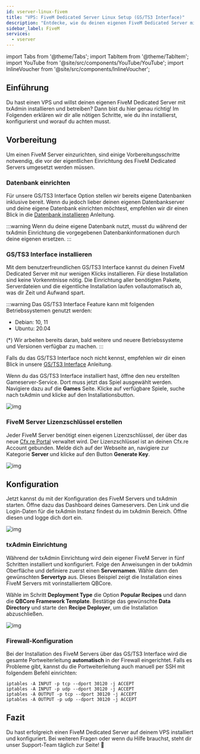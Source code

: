 ```yaml
---
id: vserver-linux-fivem
title: "VPS: FiveM Dedicated Server Linux Setup (GS/TS3 Interface)"
description: "Entdecke, wie du deinen eigenen FiveM Dedicated Server mit txAdmin für nahtloses Multiplayer-Gaming einrichtest und betreibst → Jetzt mehr erfahren"
sidebar_label: FiveM
services:
  - vserver
---
```


import Tabs from '@theme/Tabs';
import TabItem from '@theme/TabItem';
import YouTube from '@site/src/components/YouTube/YouTube';
import InlineVoucher from '@site/src/components/InlineVoucher';




## Einführung
Du hast einen VPS und willst deinen eigenen FiveM Dedicated Server mit txAdmin installieren und betreiben? Dann bist du hier genau richtig! Im Folgenden erklären wir dir alle nötigen Schritte, wie du ihn installierst, konfigurierst und worauf du achten musst.



## Vorbereitung

Um einen FiveM Server einzurichten, sind einige Vorbereitungsschritte notwendig, die vor der eigentlichen Einrichtung des FiveM Dedicated Servers umgesetzt werden müssen.


### Datenbank einrichten

Für unsere GS/TS3 Interface Option stellen wir bereits eigene Datenbanken inklusive bereit. Wenn du jedoch lieber deinen eigenen Datenbankserver und deine eigene Datenbank einrichten möchtest, empfehlen wir dir einen Blick in die [Datenbank installieren](vserver-linux-databases.md) Anleitung. 

:::warning
Wenn du deine eigene Datenbank nutzt, musst du während der txAdmin Einrichtung die vorgegebenen Datenbankinformationen durch deine eigenen ersetzen. 
:::



### GS/TS3 Interface installieren
Mit dem benutzerfreundlichen GS/TS3 Interface kannst du deinen FiveM Dedicated Server mit nur wenigen Klicks installieren. Für diese Installation sind keine Vorkenntnisse nötig. Die Einrichtung aller benötigten Pakete, Serverdateien und die eigentliche Installation laufen vollautomatisch ab, was dir Zeit und Aufwand spart.

:::warning
Das GS/TS3 Interface Feature kann mit folgenden Betriebssystemen genutzt werden:

- Debian: 10, 11
- Ubuntu: 20.04

(*) Wir arbeiten bereits daran, bald weitere und neuere Betriebssysteme und Versionen verfügbar zu machen.
:::

Falls du das GS/TS3 Interface noch nicht kennst, empfehlen wir dir einen Blick in unsere [GS/TS3 Interface](dedicated-linux-gs-interface.md) Anleitung. 

Wenn du das GS/TS3 Interface installiert hast, öffne den neu erstellten Gameserver-Service. Dort muss jetzt das Spiel ausgewählt werden. Navigiere dazu auf die **Games** Seite. Klicke auf verfügbare Spiele, suche nach txAdmin und klicke auf den Installationsbutton. 

![img](https://screensaver01.zap-hosting.com/index.php/s/jJaHrkd7LQAHx46/download)




### FiveM Server Lizenzschlüssel erstellen

Jeder FiveM Server benötigt einen eigenen Lizenzschlüssel, der über das neue [Cfx.re Portal](http://portal.cfx.re/) verwaltet wird. Der Lizenzschlüssel ist an deinen Cfx.re Account gebunden. Melde dich auf der Webseite an, navigiere zur Kategorie **Server** und klicke auf den Button **Generate Key**.

![img](https://screensaver01.zap-hosting.com/index.php/s/X6kHcs6o2dcFJqw/preview)



## Konfiguration

Jetzt kannst du mit der Konfiguration des FiveM Servers und txAdmin starten. Öffne dazu das Dashboard deines Gameservers. Den Link und die Login-Daten für die txAdmin Instanz findest du im txAdmin Bereich. Öffne diesen und logge dich dort ein. 

![img](https://screensaver01.zap-hosting.com/index.php/s/W5xoFtgfZkeZFgQ/preview)

### txAdmin Einrichtung

Während der txAdmin Einrichtung wird dein eigener FiveM Server in fünf Schritten installiert und konfiguriert. Folge den Anweisungen in der txAdmin Oberfläche und definiere zuerst einen **Servernamen**. Wähle dann den gewünschten **Servertyp** aus. Dieses Beispiel zeigt die Installation eines FiveM Servers mit vorinstalliertem QBCore.

Wähle im Schritt **Deployment Type** die Option **Popular Recipes** und dann die **QBCore Framework Template**. Bestätige das gewünschte **Data Directory** und starte den **Recipe Deployer**, um die Installation abzuschließen.

![img](https://screensaver01.zap-hosting.com/index.php/s/i7mSNNs29b6QLjz/download)




### Firewall-Konfiguration

Bei der Installation des FiveM Servers über das GS/TS3 Interface wird die gesamte Portweiterleitung **automatisch** in der Firewall eingerichtet. Falls es Probleme gibt, kannst du die Portweiterleitung auch manuell per SSH mit folgendem Befehl einrichten: 

```
iptables -A INPUT -p tcp --dport 30120 -j ACCEPT
iptables -A INPUT -p udp --dport 30120 -j ACCEPT
iptables -A OUTPUT -p tcp --dport 30120 -j ACCEPT
iptables -A OUTPUT -p udp --dport 30120 -j ACCEPT 
```



## Fazit

Du hast erfolgreich einen FiveM Dedicated Server auf deinem VPS installiert und konfiguriert. Bei weiteren Fragen oder wenn du Hilfe brauchst, steht dir unser Support-Team täglich zur Seite! 🙂


<InlineVoucher />